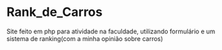 # Rank_de_Carros
Site feito em php para atividade na faculdade, utilizando formulário e um sistema de ranking(com a minha opinião sobre carros)
